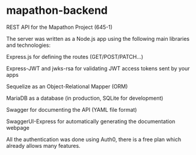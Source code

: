 # mapathon-backend
REST API for the Mapathon Project (645-1)

The server was written as a Node.js app using the following main libraries and technologies:

Express.js for defining the routes (GET/POST/PATCH...)

Express-JWT and jwks-rsa for validating JWT access tokens sent by your apps

Sequelize as an Object-Relational Mapper (ORM)

MariaDB as a database (in production, SQLite for development)

Swagger for documenting the API (YAML file format)

SwaggerUI-Express for automatically generating the documentation webpage

All the authentication was done using Auth0, there is a free plan which already allows many features.
